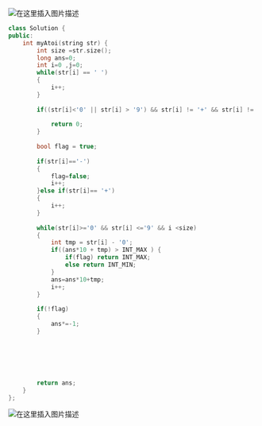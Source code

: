 
![在这里插入图片描述](https://img-blog.csdnimg.cn/20190406205448509.png?x-oss-process=image/watermark,type_ZmFuZ3poZW5naGVpdGk,shadow_10,text_aHR0cHM6Ly9ibG9nLmNzZG4ubmV0L3FxXzM5ODcxNDk4,size_16,color_FFFFFF,t_70)

```cpp
class Solution {
public:
    int myAtoi(string str) {
        int size =str.size();
        long ans=0;
        int i=0 ,j=0;
        while(str[i] == ' ')
        {
            i++;
        }
    
        if((str[i]<'0' || str[i] > '9') && str[i] != '+' && str[i] != '-'  ){
            
            return 0;
        }
        
        bool flag = true;
        
        if(str[i]=='-')
        {
            flag=false;
            i++;
        }else if(str[i]== '+')
        {
            i++;
        }
        
        while(str[i]>='0' && str[i] <='9' && i <size)
        {
            int tmp = str[i] - '0';
            if((ans*10 + tmp) > INT_MAX ) {
                if(flag) return INT_MAX;
                else return INT_MIN;
            }
            ans=ans*10+tmp;
            i++;
        }
        
        if(!flag)
        {
            ans*=-1;
        }
            
            
            
            
            
            
        return ans;
    }
};
```

![在这里插入图片描述](https://img-blog.csdnimg.cn/20190406205436655.png?x-oss-process=image/watermark,type_ZmFuZ3poZW5naGVpdGk,shadow_10,text_aHR0cHM6Ly9ibG9nLmNzZG4ubmV0L3FxXzM5ODcxNDk4,size_16,color_FFFFFF,t_70)
